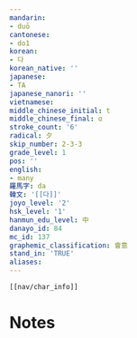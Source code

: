 ```yaml
---
mandarin:
- duō
cantonese:
- do1
korean:
- 다
korean_native: ''
japanese:
- TA
japanese_nanori: ''
vietnamese:
middle_chinese_initial: t
middle_chinese_final: ɑ
stroke_count: '6'
radical: 夕
skip_number: 2-3-3
grade_level: 1
pos: ''
english:
- many
羅馬字: da
韓文: '[[다]]'
joyo_level: '2'
hsk_level: '1'
hanmun_edu_level: 中
danayo_id: 84
mc_id: 137
graphemic_classification: 會意
stand_in: 'TRUE'
aliases:
---
```

```meta-bind-embed
[[nav/char_info]]
```

# Notes
